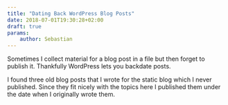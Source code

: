 ```yaml
---
title: "Dating Back WordPress Blog Posts"
date: 2018-07-01T19:30:28+02:00
draft: true
params:
    author: Sebastian
---
```


Sometimes I collect material for a blog post in a file but then forget to publish it. Thankfully WordPress lets you backdate posts.

I found three old blog posts that I wrote for the static blog which I never published. Since they fit nicely with the topics here I published them under the date when I originally wrote them.